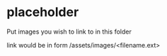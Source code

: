 # placeholder

Put images you wish to link to in this folder

link would be in form /assets/images/<filename.ext>


<!-- You should keep this section as it will populate your meetup events {% include chapter_events.html group=page.meetup-group %} -->
